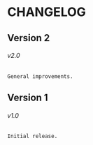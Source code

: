 # CHANGELOG

## Version 2

###### v2.0
```
General improvements.
```
## Version 1
###### v1.0
```
Initial release.
